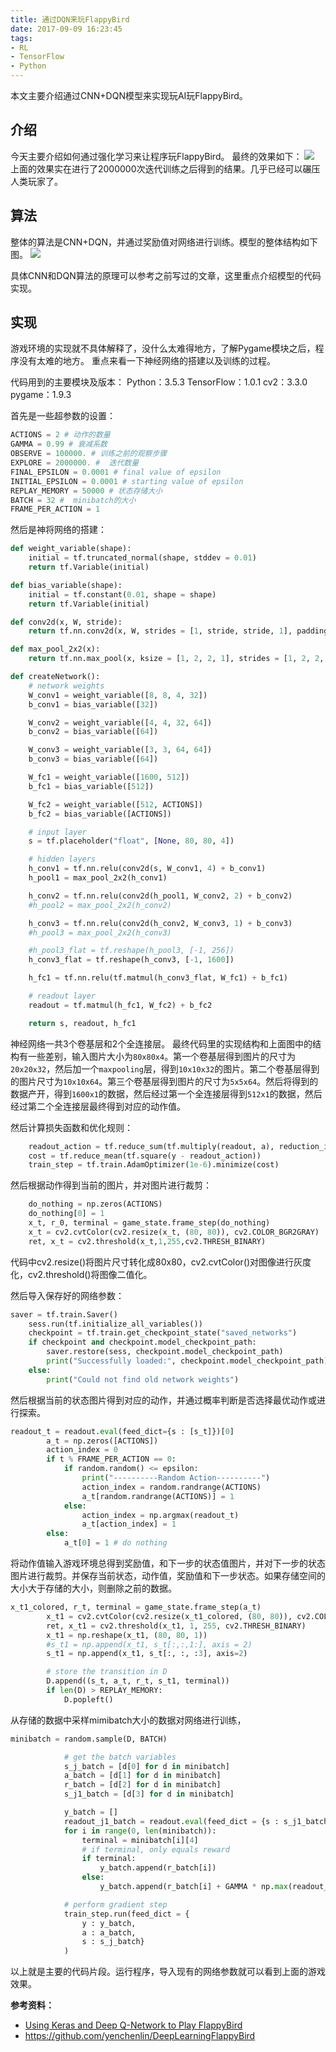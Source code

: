 ```yaml
---
title: 通过DQN来玩FlappyBird
date: 2017-09-09 16:23:45
tags:
- RL
- TensorFlow
- Python
---
```

本文主要介绍通过CNN+DQN模型来实现玩AI玩FlappyBird。
<!--more-->

## 介绍
今天主要介绍如何通过强化学习来让程序玩FlappyBird。
最终的效果如下：
![](http://onaxllwtn.bkt.clouddn.com/2017-09-09-1.gif)
上面的效果实在进行了2000000次迭代训练之后得到的结果。几乎已经可以碾压人类玩家了。


## 算法
整体的算法是CNN+DQN，并通过奖励值对网络进行训练。模型的整体结构如下图。
![](http://onaxllwtn.bkt.clouddn.com/2017-09-09-2.png)

具体CNN和DQN算法的原理可以参考之前写过的文章，这里重点介绍模型的代码实现。

## 实现
游戏环境的实现就不具体解释了，没什么太难得地方，了解Pygame模块之后，程序没有太难的地方。
重点来看一下神经网络的搭建以及训练的过程。

代码用到的主要模块及版本：
Python：3.5.3
TensorFlow：1.0.1
cv2：3.3.0
pygame：1.9.3

首先是一些超参数的设置：
```python
ACTIONS = 2 # 动作的数量
GAMMA = 0.99 # 衰减系数
OBSERVE = 100000. # 训练之前的观察步骤
EXPLORE = 2000000. #  迭代数量
FINAL_EPSILON = 0.0001 # final value of epsilon
INITIAL_EPSILON = 0.0001 # starting value of epsilon
REPLAY_MEMORY = 50000 # 状态存储大小
BATCH = 32 #  minibatch的大小
FRAME_PER_ACTION = 1
```

然后是神将网络的搭建：
```python
def weight_variable(shape):
    initial = tf.truncated_normal(shape, stddev = 0.01)
    return tf.Variable(initial)

def bias_variable(shape):
    initial = tf.constant(0.01, shape = shape)
    return tf.Variable(initial)

def conv2d(x, W, stride):
    return tf.nn.conv2d(x, W, strides = [1, stride, stride, 1], padding = "SAME")

def max_pool_2x2(x):
    return tf.nn.max_pool(x, ksize = [1, 2, 2, 1], strides = [1, 2, 2, 1], padding = "SAME")

def createNetwork():
    # network weights
    W_conv1 = weight_variable([8, 8, 4, 32])
    b_conv1 = bias_variable([32])

    W_conv2 = weight_variable([4, 4, 32, 64])
    b_conv2 = bias_variable([64])

    W_conv3 = weight_variable([3, 3, 64, 64])
    b_conv3 = bias_variable([64])

    W_fc1 = weight_variable([1600, 512])
    b_fc1 = bias_variable([512])

    W_fc2 = weight_variable([512, ACTIONS])
    b_fc2 = bias_variable([ACTIONS])

    # input layer
    s = tf.placeholder("float", [None, 80, 80, 4])

    # hidden layers
    h_conv1 = tf.nn.relu(conv2d(s, W_conv1, 4) + b_conv1)
    h_pool1 = max_pool_2x2(h_conv1)

    h_conv2 = tf.nn.relu(conv2d(h_pool1, W_conv2, 2) + b_conv2)
    #h_pool2 = max_pool_2x2(h_conv2)

    h_conv3 = tf.nn.relu(conv2d(h_conv2, W_conv3, 1) + b_conv3)
    #h_pool3 = max_pool_2x2(h_conv3)

    #h_pool3_flat = tf.reshape(h_pool3, [-1, 256])
    h_conv3_flat = tf.reshape(h_conv3, [-1, 1600])

    h_fc1 = tf.nn.relu(tf.matmul(h_conv3_flat, W_fc1) + b_fc1)

    # readout layer
    readout = tf.matmul(h_fc1, W_fc2) + b_fc2

    return s, readout, h_fc1
```
神经网络一共3个卷基层和2个全连接层。
最终代码里的实现结构和上面图中的结构有一些差别，输入图片大小为`80x80x4`。第一个卷基层得到图片的尺寸为`20x20x32`，然后加一个`maxpooling`层，得到`10x10x32`的图片。第二个卷基层得到的图片尺寸为`10x10x64`。第三个卷基层得到图片的尺寸为`5x5x64`。然后将得到的数据产开，得到`1600x1`的数据，然后经过第一个全连接层得到`512x1`的数据，然后经过第二个全连接层最终得到对应的动作值。


然后计算损失函数和优化规则：
```python
    readout_action = tf.reduce_sum(tf.multiply(readout, a), reduction_indices=1)
    cost = tf.reduce_mean(tf.square(y - readout_action))
    train_step = tf.train.AdamOptimizer(1e-6).minimize(cost)
```

然后根据动作得到当前的图片，并对图片进行裁剪：
```python
    do_nothing = np.zeros(ACTIONS)
    do_nothing[0] = 1
    x_t, r_0, terminal = game_state.frame_step(do_nothing)
    x_t = cv2.cvtColor(cv2.resize(x_t, (80, 80)), cv2.COLOR_BGR2GRAY)
    ret, x_t = cv2.threshold(x_t,1,255,cv2.THRESH_BINARY)
```
代码中cv2.resize()将图片尺寸转化成80x80，cv2.cvtColor()对图像进行灰度化，cv2.threshold()将图像二值化。


然后导入保存好的网络参数：
```python
saver = tf.train.Saver()
    sess.run(tf.initialize_all_variables())
    checkpoint = tf.train.get_checkpoint_state("saved_networks")
    if checkpoint and checkpoint.model_checkpoint_path:
        saver.restore(sess, checkpoint.model_checkpoint_path)
        print("Successfully loaded:", checkpoint.model_checkpoint_path)
    else:
        print("Could not find old network weights")
```

然后根据当前的状态图片得到对应的动作，并通过概率判断是否选择最优动作或进行探索。
```python
readout_t = readout.eval(feed_dict={s : [s_t]})[0]
        a_t = np.zeros([ACTIONS])
        action_index = 0
        if t % FRAME_PER_ACTION == 0:
            if random.random() <= epsilon:
                print("----------Random Action----------")
                action_index = random.randrange(ACTIONS)
                a_t[random.randrange(ACTIONS)] = 1
            else:
                action_index = np.argmax(readout_t)
                a_t[action_index] = 1
        else:
            a_t[0] = 1 # do nothing
```


将动作值输入游戏环境总得到奖励值，和下一步的状态值图片，并对下一步的状态图片进行裁剪。并保存当前状态，动作值，奖励值和下一步状态。如果存储空间的大小大于存储的大小，则删除之前的数据。
```python
x_t1_colored, r_t, terminal = game_state.frame_step(a_t)
        x_t1 = cv2.cvtColor(cv2.resize(x_t1_colored, (80, 80)), cv2.COLOR_BGR2GRAY)
        ret, x_t1 = cv2.threshold(x_t1, 1, 255, cv2.THRESH_BINARY)
        x_t1 = np.reshape(x_t1, (80, 80, 1))
        #s_t1 = np.append(x_t1, s_t[:,:,1:], axis = 2)
        s_t1 = np.append(x_t1, s_t[:, :, :3], axis=2)

        # store the transition in D
        D.append((s_t, a_t, r_t, s_t1, terminal))
        if len(D) > REPLAY_MEMORY:
            D.popleft()
```

从存储的数据中采样mimibatch大小的数据对网络进行训练，
```python
minibatch = random.sample(D, BATCH)

            # get the batch variables
            s_j_batch = [d[0] for d in minibatch]
            a_batch = [d[1] for d in minibatch]
            r_batch = [d[2] for d in minibatch]
            s_j1_batch = [d[3] for d in minibatch]

            y_batch = []
            readout_j1_batch = readout.eval(feed_dict = {s : s_j1_batch})
            for i in range(0, len(minibatch)):
                terminal = minibatch[i][4]
                # if terminal, only equals reward
                if terminal:
                    y_batch.append(r_batch[i])
                else:
                    y_batch.append(r_batch[i] + GAMMA * np.max(readout_j1_batch[i]))

            # perform gradient step
            train_step.run(feed_dict = {
                y : y_batch,
                a : a_batch,
                s : s_j_batch}
            )
```

以上就是主要的代码片段。运行程序，导入现有的网络参数就可以看到上面的游戏效果。



**参考资料：**
* [Using Keras and Deep Q-Network to Play FlappyBird](https://yanpanlau.github.io/2016/07/10/FlappyBird-Keras.html)
* https://github.com/yenchenlin/DeepLearningFlappyBird

